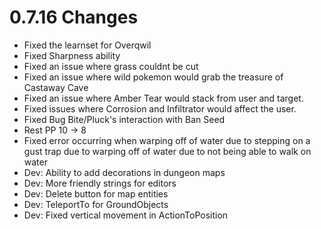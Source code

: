 # 0.7.16 Changes #

* Fixed the learnset for Overqwil
* Fixed Sharpness ability
* Fixed an issue where grass couldnt be cut
* Fixed an issue where wild pokemon would grab the treasure of Castaway Cave
* Fixed an issue where Amber Tear would stack from user and target.
* Fixed issues where Corrosion and Infiltrator would affect the user.
* Fixed Bug Bite/Pluck's interaction with Ban Seed
* Rest PP 10 -> 8
* Fixed error occurring when warping off of water due to stepping on a gust trap due to warping off of water due to not being able to walk on water
* Dev: Ability to add decorations in dungeon maps
* Dev: More friendly strings for editors
* Dev: Delete button for map entities
* Dev: TeleportTo for GroundObjects
* Dev: Fixed vertical movement in ActionToPosition